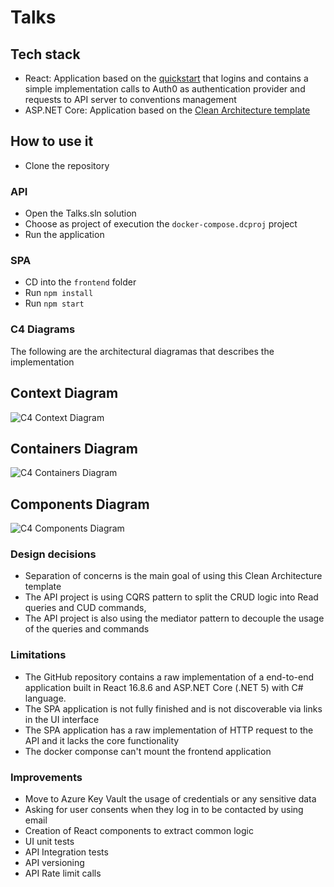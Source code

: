 # Talks

## Tech stack

- React: Application based on the [quickstart](https://auth0.com/docs/quickstart/spa/react/01-login) that logins and contains a simple implementation calls to Auth0 as authentication provider and requests to API server to conventions management 
- ASP.NET Core: Application based on the [Clean Architecture template](https://github.com/jasontaylordev/CleanArchitecture)

## How to use it

- Clone the repository

### API

- Open the Talks.sln solution
- Choose as project of execution the `docker-compose.dcproj` project
- Run the application

### SPA

- CD into the `frontend` folder
- Run `npm install`
- Run `npm start`

### C4 Diagrams

The following are the architectural diagramas that describes the implementation

## Context Diagram
![C4 Context Diagram](https://user-images.githubusercontent.com/56080653/123594263-c825ad00-d7ef-11eb-9143-cd7852ec720e.png)

## Containers Diagram
![C4 Containers Diagram](https://user-images.githubusercontent.com/56080653/123594289-ceb42480-d7ef-11eb-8b54-40a98ebd98cf.png)

## Components Diagram
![C4 Components Diagram](https://user-images.githubusercontent.com/56080653/123594279-cbb93400-d7ef-11eb-95fe-1a4cd8072021.png)

### Design decisions
- Separation of concerns is the main goal of using this Clean Architecture template
- The API project is using CQRS pattern to split the CRUD logic into Read queries and CUD commands,
- The API project is also using the mediator pattern to decouple the usage of the queries and commands

### Limitations
- The GitHub repository contains a raw implementation of a end-to-end application built in React 16.8.6 and ASP.NET Core (.NET 5) with C# language.
- The SPA application is not fully finished and is not discoverable via links in the UI interface
- The SPA application has a raw implementation of HTTP request to the API and it lacks the core functionality
- The docker componse can't mount the frontend application

### Improvements
- Move to Azure Key Vault the usage of credentials or any sensitive data
- Asking for user consents when they log in to be contacted by using email
- Creation of React components to extract common logic
- UI unit tests
- API Integration tests
- API versioning
- API Rate limit calls

